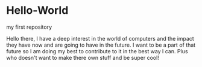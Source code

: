 # Hello-World
my first repository 

Hello there,
I have a deep interest in the world of computers and the impact they have now and are going to have in the future.
I want to be a part of that future so I am doing my best to contribute to it in the best way I can.
Plus who doesn't want to make there own stuff and be super cool!
